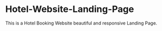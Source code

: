 # Hotel-Website-Landing-Page


This is a Hotel Booking Website beautiful and responsive Landing Page.
